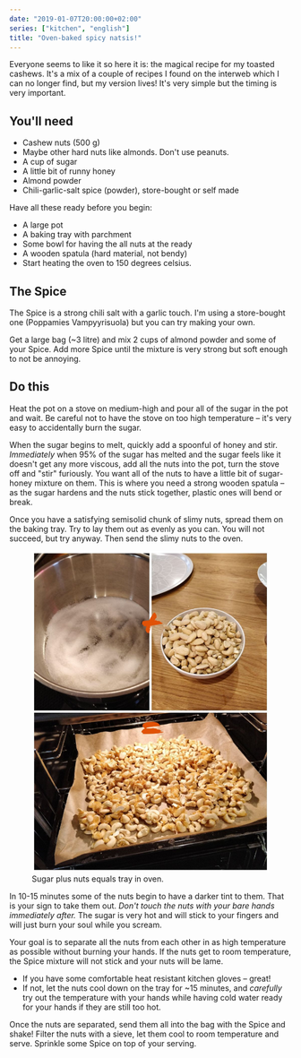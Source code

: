 ```yaml
---
date: "2019-01-07T20:00:00+02:00"
series: ["kitchen", "english"]
title: "Oven-baked spicy natsis!"
---
```


Everyone seems to like it so here it is: the magical recipe for my toasted cashews. It's a mix of a couple of recipes I found on the interweb which I can no longer find, but my version lives! It's very simple but the timing is very important. 

## You'll need

- Cashew nuts (500 g)
- Maybe other hard nuts like almonds. Don't use peanuts.
- A cup of sugar
- A little bit of runny honey
- Almond powder
- Chili-garlic-salt spice (powder), store-bought or self made

Have all these ready before you begin:

- A large pot
- A baking tray with parchment
- Some bowl for having the all nuts at the ready
- A wooden spatula (hard material, not bendy)
- Start heating the oven to 150 degrees celsius.

## The Spice

The Spice is a strong chili salt with a garlic touch. I'm using a store-bought one (Poppamies Vampyyrisuola) but you can try making your own.

Get a large bag (~3 litre) and mix 2 cups of almond powder and some of your Spice. Add more Spice until the mixture is very strong but soft enough to not be annoying.

## Do this

Heat the pot on a stove on medium-high and pour all of the sugar in the pot and wait. Be careful not to have the stove on too high temperature – it's very easy to accidentally burn the sugar.

When the sugar begins to melt, quickly add a spoonful of honey and stir. _Immediately_ when 95% of the sugar has melted and the sugar feels like it doesn't get any more viscous, add all the nuts into the pot, turn the stove off and "stir" furiously. You want all of the nuts to have a little bit of sugar-honey mixture on them. This is where you need a strong wooden spatula – as the sugar hardens and the nuts stick together, plastic ones will bend or break.

Once you have a satisfying semisolid chunk of slimy nuts, spread them on the baking tray. Try to lay them out as evenly as you can. You will not succeed, but try anyway. Then send the slimy nuts to the oven.

<figure>
    <img src="./natsis1.jpg">
    <figcaption>Sugar plus nuts equals tray in oven.</figcaption>
</figure>

In 10-15 minutes some of the nuts begin to have a darker tint to them. That is your sign to take them out. _Don't touch the nuts with your bare hands immediately after._ The sugar is very hot and will stick to your fingers and will just burn your soul while you scream. 

Your goal is to separate all the nuts from each other in as high temperature as possible without burning your hands. If the nuts get to room temperature, the Spice mixture will not stick and your nuts will be lame. 

- If you have some comfortable heat resistant kitchen gloves – great!
- If not, let the nuts cool down on the tray for ~15 minutes, and _carefully_ try out the temperature with your hands while having cold water ready for your hands if they are still too hot. 

Once the nuts are separated, send them all into the bag with the Spice and shake! Filter the nuts with a sieve, let them cool to room temperature and serve. Sprinkle some Spice on top of your serving.


 


